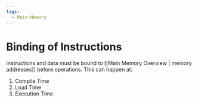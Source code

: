 ```yaml
---
tags:
  - Main-Memory
---
```

# Binding of Instructions
Instructions and data must be bound to [[Main Memory Overview | memory addresses]] before operations. This can happen at:
1. Compile Time
2. Load Time
3. Execution Time